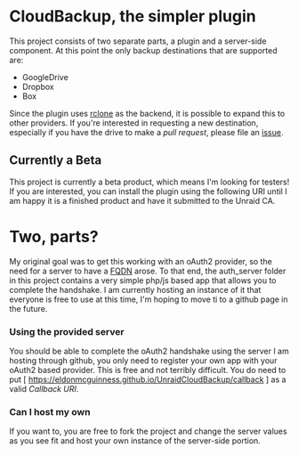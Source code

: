 # CloudBackup, the simpler plugin

This project consists of two separate parts, a plugin and a server-side component. At this point
the only backup destinations that are supported are:
- GoogleDrive
- Dropbox
- Box

Since the plugin uses [rclone](https://rclone.org/#providers) as the backend, it is possible to expand this
to other providers. If you're interested in requesting a new destination, especially if you have the drive to 
make a *pull request*, please file an [issue](https://github.com/EldonMcGuinness/UnraidCloudBackup/issues/new?assignees=EldonMcGuinness&labels=Backend+Support+Request&projects=&template=request-for-new-backend-destination-support.md&title=%5BBackend+Support+Request%5D+-+PROVIDER+HERE).

## Currently a Beta
This project is currently a beta product, which means I'm looking for testers! If you are interested, you can install the plugin using the following URI until I am happy it is a finished product and have it submitted to the Unraid CA.

# Two, parts?
My original goal was to get this working with an oAuth2 provider, so the need for a server to have a [FQDN](https://en.wikipedia.org/wiki/Fully_qualified_domain_name) arose. To that end, the auth_server folder in this project contains a very simple php/js based app that allows you to complete the handshake. I am currently hosting an instance of it that everyone is free to use at this time, I'm hoping to move ti to a github page in the future.

### Using the provided server
You should be able to complete the oAuth2 handshake using the server I am hosting through github, you only need to register your own app with your oAuth2 based provider. This is free and not terribly difficult. You do need to put [ https://eldonmcguinness.github.io/UnraidCloudBackup/callback ] as a valid *Callback URI*.


### Can I host my own
If you want to, you are free to fork the project and change the server values as you see fit and host your own instance of the server-side
portion.